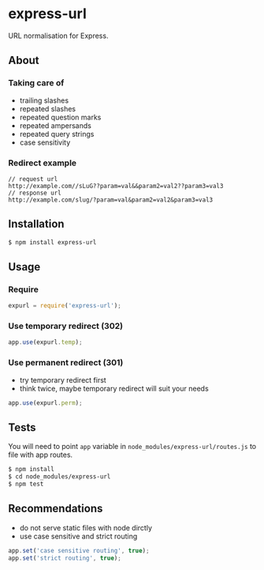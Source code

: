 # express-url
URL normalisation for Express.

## About
### Taking care of
* trailing slashes
* repeated slashes
* repeated question marks
* repeated ampersands
* repeated query strings
* case sensitivity

### Redirect example
```
// request url
http://example.com//sLuG??param=val&&param2=val2??param3=val3
// response url
http://example.com/slug/?param=val&param2=val2&param3=val3
```

## Installation
```sh
$ npm install express-url
```

## Usage
### Require
```js
expurl = require('express-url');
```

### Use temporary redirect (302)
```js
app.use(expurl.temp);
```

### Use permanent redirect (301)
* try temporary redirect first
* think twice, maybe temporary redirect will suit your needs

```js
app.use(expurl.perm);
```

## Tests
You will need to point ```app``` variable in ```node_modules/express-url/routes.js``` to file with app routes.

```sh
$ npm install
$ cd node_modules/express-url
$ npm test
```

## Recommendations
* do not serve static files with node dirctly
* use case sensitive and strict routing

```js
app.set('case sensitive routing', true);
app.set('strict routing', true);
```

